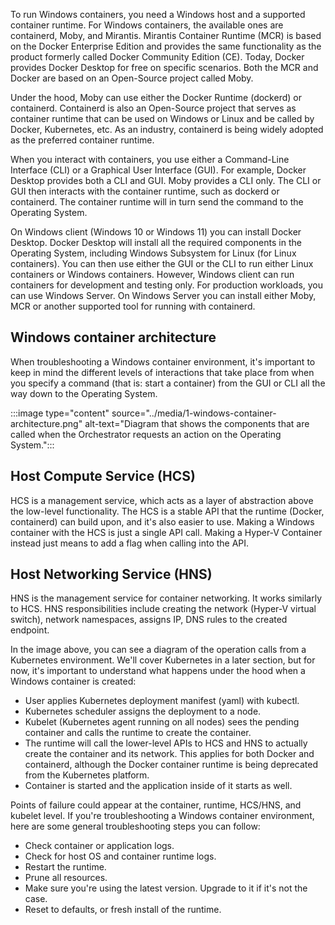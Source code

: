 ﻿To run Windows containers, you need a Windows host and a supported container runtime. For Windows containers, the available ones are containerd, Moby, and Mirantis. Mirantis Container Runtime (MCR) is based on the Docker Enterprise Edition and provides the same functionality as the product formerly called Docker Community Edition (CE). Today, Docker provides Docker Desktop for free on specific scenarios. Both the MCR and Docker are based on an Open-Source project called Moby.

Under the hood, Moby can use either the Docker Runtime (dockerd) or containerd. Containerd is also an Open-Source project that serves as container runtime that can be used on Windows or Linux and be called by Docker, Kubernetes, etc. As an industry, containerd is being widely adopted as the preferred container runtime.

When you interact with containers, you use either a Command-Line Interface (CLI) or a Graphical User Interface (GUI). For example, Docker Desktop provides both a CLI and GUI. Moby provides a CLI only. The CLI or GUI then interacts with the container runtime, such as dockerd or containerd. The container runtime will in turn send the command to the Operating System.

On Windows client (Windows 10 or Windows 11) you can install Docker Desktop. Docker Desktop will install all the required components in the Operating System, including Windows Subsystem for Linux (for Linux containers). You can then use either the GUI or the CLI to run either Linux containers or Windows containers. However, Windows client can run containers for development and testing only. For production workloads, you can use Windows Server. On Windows Server you can install either Moby, MCR or another supported tool for running with containerd.

## Windows container architecture

When troubleshooting a Windows container environment, it's important to keep in mind the different levels of interactions that take place from when you specify a command (that is: start a container) from the GUI or CLI all the way down to the Operating System.

:::image type="content" source="../media/1-windows-container-architecture.png" alt-text="Diagram that shows the components that are called when the Orchestrator requests an action on the Operating System.":::

## Host Compute Service (HCS)

HCS is a management service, which acts as a layer of abstraction above the low-level functionality. The HCS is a stable API  that the runtime (Docker, containerd) can build upon, and it's also easier to use. Making a Windows container with the HCS is just a single API call. Making a Hyper-V Container instead just means to add a flag when calling into the API.

## Host Networking Service (HNS)

HNS is the management service for container networking. It works similarly to HCS. HNS responsibilities include creating the network (Hyper-V virtual switch), network namespaces, assigns IP, DNS rules to the created endpoint.

In the image above, you can see a diagram of the operation calls from a Kubernetes environment. We'll cover Kubernetes in a later section, but for now, it's important to understand what happens under the hood when a Windows container is created:

- User applies Kubernetes deployment manifest (yaml) with kubectl.
- Kubernetes scheduler assigns the deployment to a node.
- Kubelet (Kubernetes agent running on all nodes) sees the pending container and calls the runtime to create the container.
- The runtime will call the lower-level APIs to HCS and HNS to actually create the container and its network. This applies for both Docker and containerd, although the Docker container runtime is being deprecated from the Kubernetes platform.
- Container is started and the application inside of it starts as well.

Points of failure could appear at the container, runtime, HCS/HNS, and kubelet level. If you're troubleshooting a Windows container environment, here are some general troubleshooting steps you can follow:

- Check container or application logs.
- Check for host OS and container runtime logs.
- Restart the runtime.
- Prune all resources.
- Make sure you're using the latest version. Upgrade to it if it's not the case.
- Reset to defaults, or fresh install of the runtime.
